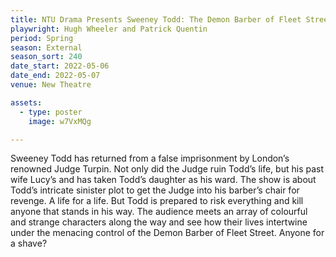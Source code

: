 ```yaml
---
title: NTU Drama Presents Sweeney Todd: The Demon Barber of Fleet Street!
playwright: Hugh Wheeler and Patrick Quentin
period: Spring
season: External
season_sort: 240
date_start: 2022-05-06
date_end: 2022-05-07
venue: New Theatre

assets:
  - type: poster
    image: w7VxMQg

---
```


Sweeney Todd has returned from a false imprisonment by London’s renowned Judge Turpin. Not only did the Judge ruin Todd’s life, but his past wife Lucy’s and has taken Todd’s daughter as his ward. The show is about Todd’s intricate sinister plot to get the Judge into his barber’s chair for revenge. A life for a life. But Todd is prepared to risk everything and kill anyone that stands in his way. The audience meets an array of colourful and strange characters along the way and see how their lives intertwine under the menacing control of the Demon Barber of Fleet Street. Anyone for a shave?

